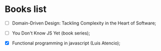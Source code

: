 # Books list

- [ ] Domain-Driven Design: Tackling Complexity in the Heart of Software;
- [ ] You Don't Know JS Yet (book series);
- [x] Functional programming in javascript (Luis Atencio);
 
